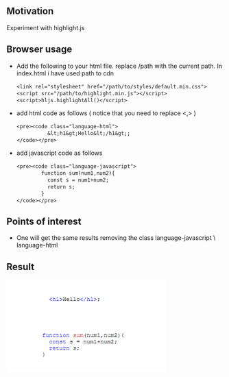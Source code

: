 <h2>Motivation</h2>
Experiment with highlight.js

<h2>Browser usage</h2>
<ul>
<li>
Add the following to your html file. replace /path with the current path. In index.html i have used path to cdn 

```
<link rel="stylesheet" href="/path/to/styles/default.min.css">
<script src="/path/to/highlight.min.js"></script>
<script>hljs.highlightAll()</script>
````

</li>
<li>add html code as follows ( notice that you need to replace <,> )

```
<pre><code class="language-html">
          &lt;h1&gt;Hello&lt;/h1&gt;;
</code></pre>
````

</li>
<li>add javascript code as follows 

```
<pre><code class="language-javascript">
        function sum(num1,num2){
          const s = num1+num2; 
          return s;
        }
</code></pre>
````

</li>
</ul>

<h2>Points of interest</h2>
<ul>
<li>One will get the same results removing the class language-javascript \ language-html</li>
</ul>


<h2>Result</h2>

![Screenshot](result_highlight.png)
